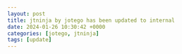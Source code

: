 ```yaml
---
layout: post
title: jtninja by jotego has been updated to internal
date: 2024-01-26 10:30:42 +0000
categories: [jotego, jtninja]
tags: [update]
---
```


